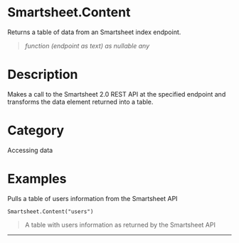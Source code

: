 ﻿# Smartsheet.Content
Returns a table of data from an Smartsheet index endpoint.
> _function (endpoint as text) as nullable any_
# Description 
Makes a call to the Smartsheet 2.0 REST API at the specified endpoint and transforms the data element returned into a table.
# Category 
Accessing data
# Examples 
Pulls a table of users information from the Smartsheet API
```
Smartsheet.Content("users")
```
> A table with users information as returned by the Smartsheet API
***
